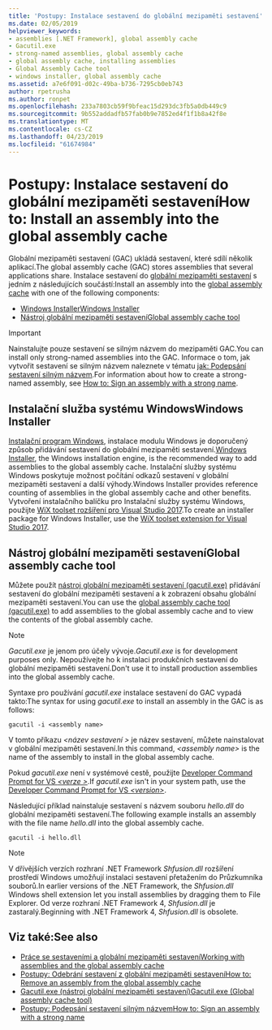 ```yaml
---
title: 'Postupy: Instalace sestavení do globální mezipaměti sestavení'
ms.date: 02/05/2019
helpviewer_keywords:
- assemblies [.NET Framework], global assembly cache
- Gacutil.exe
- strong-named assemblies, global assembly cache
- global assembly cache, installing assemblies
- Global Assembly Cache tool
- windows installer, global assembly cache
ms.assetid: a7e6f091-d02c-49ba-b736-7295cb0eb743
author: rpetrusha
ms.author: ronpet
ms.openlocfilehash: 233a7803cb59f9bfeac15d293dc3fb5a0db449c9
ms.sourcegitcommit: 9b552addadfb57fab0b9e7852ed4f1f1b8a42f8e
ms.translationtype: MT
ms.contentlocale: cs-CZ
ms.lasthandoff: 04/23/2019
ms.locfileid: "61674984"
---
```

# <a name="how-to-install-an-assembly-into-the-global-assembly-cache"></a><span data-ttu-id="87a5f-102">Postupy: Instalace sestavení do globální mezipaměti sestavení</span><span class="sxs-lookup"><span data-stu-id="87a5f-102">How to: Install an assembly into the global assembly cache</span></span>

<span data-ttu-id="87a5f-103">Globální mezipaměti sestavení (GAC) ukládá sestavení, které sdílí několik aplikací.</span><span class="sxs-lookup"><span data-stu-id="87a5f-103">The global assembly cache (GAC) stores assemblies that several applications share.</span></span> <span data-ttu-id="87a5f-104">Instalace sestavení do [globální mezipaměti sestavení](gac.md) s jedním z následujících součástí:</span><span class="sxs-lookup"><span data-stu-id="87a5f-104">Install an assembly into the [global assembly cache](gac.md) with one of the following components:</span></span> 
- [<span data-ttu-id="87a5f-105">Windows Installer</span><span class="sxs-lookup"><span data-stu-id="87a5f-105">Windows Installer</span></span>](#windows-installer)
- [<span data-ttu-id="87a5f-106">Nástroj globální mezipaměti sestavení</span><span class="sxs-lookup"><span data-stu-id="87a5f-106">Global assembly cache tool</span></span>](#global-assembly-cache-tool)

> [!IMPORTANT]
> <span data-ttu-id="87a5f-107">Nainstalujte pouze sestavení se silným názvem do mezipaměti GAC.</span><span class="sxs-lookup"><span data-stu-id="87a5f-107">You can install only strong-named assemblies into the GAC.</span></span> <span data-ttu-id="87a5f-108">Informace o tom, jak vytvořit sestavení se silným názvem naleznete v tématu [jak: Podepsání sestavení silným názvem](how-to-sign-an-assembly-with-a-strong-name.md).</span><span class="sxs-lookup"><span data-stu-id="87a5f-108">For information about how to create a strong-named assembly, see [How to: Sign an assembly with a strong name](how-to-sign-an-assembly-with-a-strong-name.md).</span></span>

## <a name="windows-installer"></a><span data-ttu-id="87a5f-109">Instalační služba systému Windows</span><span class="sxs-lookup"><span data-stu-id="87a5f-109">Windows Installer</span></span>

<span data-ttu-id="87a5f-110">[Instalační program Windows](/windows/desktop/Msi/installation-of-assemblies-to-the-global-assembly-cache), instalace modulu Windows je doporučený způsob přidávání sestavení do globální mezipaměti sestavení.</span><span class="sxs-lookup"><span data-stu-id="87a5f-110">[Windows Installer](/windows/desktop/Msi/installation-of-assemblies-to-the-global-assembly-cache), the Windows installation engine, is the recommended way to add assemblies to the global assembly cache.</span></span> <span data-ttu-id="87a5f-111">Instalační služby systému Windows poskytuje možnost počítání odkazů sestavení v globální mezipaměti sestavení a další výhody.</span><span class="sxs-lookup"><span data-stu-id="87a5f-111">Windows Installer provides reference counting of assemblies in the global assembly cache and other benefits.</span></span> <span data-ttu-id="87a5f-112">Vytvoření instalačního balíčku pro Instalační služby systému Windows, použijte [WiX toolset rozšíření pro Visual Studio 2017](https://marketplace.visualstudio.com/items?itemName=RobMensching.WixToolsetVisualStudio2017Extension).</span><span class="sxs-lookup"><span data-stu-id="87a5f-112">To create an installer package for Windows Installer, use the [WiX toolset extension for Visual Studio 2017](https://marketplace.visualstudio.com/items?itemName=RobMensching.WixToolsetVisualStudio2017Extension).</span></span>

## <a name="global-assembly-cache-tool"></a><span data-ttu-id="87a5f-113">Nástroj globální mezipaměti sestavení</span><span class="sxs-lookup"><span data-stu-id="87a5f-113">Global assembly cache tool</span></span>

<span data-ttu-id="87a5f-114">Můžete použít [nástroj globální mezipaměti sestavení (gacutil.exe)](../tools/gacutil-exe-gac-tool.md) přidávání sestavení do globální mezipaměti sestavení a k zobrazení obsahu globální mezipaměti sestavení.</span><span class="sxs-lookup"><span data-stu-id="87a5f-114">You can use the [global assembly cache tool (gacutil.exe)](../tools/gacutil-exe-gac-tool.md) to add assemblies to the global assembly cache and to view the contents of the global assembly cache.</span></span>

   > [!NOTE]
   > <span data-ttu-id="87a5f-115">*Gacutil.exe* je jenom pro účely vývoje.</span><span class="sxs-lookup"><span data-stu-id="87a5f-115">*Gacutil.exe* is for development purposes only.</span></span> <span data-ttu-id="87a5f-116">Nepoužívejte ho k instalaci produkčních sestavení do globální mezipaměti sestavení.</span><span class="sxs-lookup"><span data-stu-id="87a5f-116">Don't use it to install production assemblies into the global assembly cache.</span></span>

<span data-ttu-id="87a5f-117">Syntaxe pro používání *gacutil.exe* instalace sestavení do GAC vypadá takto:</span><span class="sxs-lookup"><span data-stu-id="87a5f-117">The syntax for using *gacutil.exe* to install an assembly in the GAC is as follows:</span></span>

```console
gacutil -i <assembly name>
```

<span data-ttu-id="87a5f-118">V tomto příkazu  *\<název sestavení >* je název sestavení, můžete nainstalovat v globální mezipaměti sestavení.</span><span class="sxs-lookup"><span data-stu-id="87a5f-118">In this command, *\<assembly name>* is the name of the assembly to install in the global assembly cache.</span></span>

<span data-ttu-id="87a5f-119">Pokud *gacutil.exe* není v systémové cestě, použijte [Developer Command Prompt for VS  *\<verze >*](../tools/developer-command-prompt-for-vs.md).</span><span class="sxs-lookup"><span data-stu-id="87a5f-119">If *gacutil.exe* isn't in your system path, use the [Developer Command Prompt for VS *\<version>*](../tools/developer-command-prompt-for-vs.md).</span></span>

<span data-ttu-id="87a5f-120">Následující příklad nainstaluje sestavení s názvem souboru *hello.dll* do globální mezipaměti sestavení.</span><span class="sxs-lookup"><span data-stu-id="87a5f-120">The following example installs an assembly with the file name *hello.dll* into the global assembly cache.</span></span>

```console
gacutil -i hello.dll
```

> [!NOTE]
> <span data-ttu-id="87a5f-121">V dřívějších verzích rozhraní .NET Framework *Shfusion.dll* rozšíření prostředí Windows umožňují instalaci sestavení přetažením do Průzkumníka souborů.</span><span class="sxs-lookup"><span data-stu-id="87a5f-121">In earlier versions of the .NET Framework, the *Shfusion.dll* Windows shell extension let you install assemblies by dragging them to File Explorer.</span></span> <span data-ttu-id="87a5f-122">Od verze rozhraní .NET Framework 4, *Shfusion.dll* je zastaralý.</span><span class="sxs-lookup"><span data-stu-id="87a5f-122">Beginning with .NET Framework 4, *Shfusion.dll* is obsolete.</span></span>

## <a name="see-also"></a><span data-ttu-id="87a5f-123">Viz také:</span><span class="sxs-lookup"><span data-stu-id="87a5f-123">See also</span></span>

- [<span data-ttu-id="87a5f-124">Práce se sestaveními a globální mezipaměti sestavení</span><span class="sxs-lookup"><span data-stu-id="87a5f-124">Working with assemblies and the global assembly cache</span></span>](working-with-assemblies-and-the-gac.md)
- [<span data-ttu-id="87a5f-125">Postupy: Odebrání sestavení z globální mezipaměti sestavení</span><span class="sxs-lookup"><span data-stu-id="87a5f-125">How to: Remove an assembly from the global assembly cache</span></span>](how-to-remove-an-assembly-from-the-gac.md)
- [<span data-ttu-id="87a5f-126">Gacutil.exe (nástroj globální mezipaměti sestavení)</span><span class="sxs-lookup"><span data-stu-id="87a5f-126">Gacutil.exe (Global assembly cache tool)</span></span>](../tools/gacutil-exe-gac-tool.md)
- [<span data-ttu-id="87a5f-127">Postupy: Podepsání sestavení silným názvem</span><span class="sxs-lookup"><span data-stu-id="87a5f-127">How to: Sign an assembly with a strong name</span></span>](how-to-sign-an-assembly-with-a-strong-name.md)
